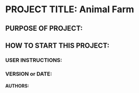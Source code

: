 # PROJECT TITLE: Animal Farm

## PURPOSE OF PROJECT:

## HOW TO START THIS PROJECT:

### USER INSTRUCTIONS:

### VERSION or DATE:

#### AUTHORS:
